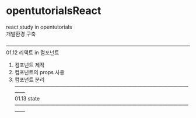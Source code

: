 # opentutorialsReact
react study in opentutorials  
개발환경 구축  
  
————————————————————————————————————  
01.12 리액트 in 컴포넌트  
1. 컴포넌트 제작  
2. 컴포넌트의 props 사용  
3. 컴포넌트 분리  
————————————————————————————————————  
01.13 state
————————————————————————————————————  
